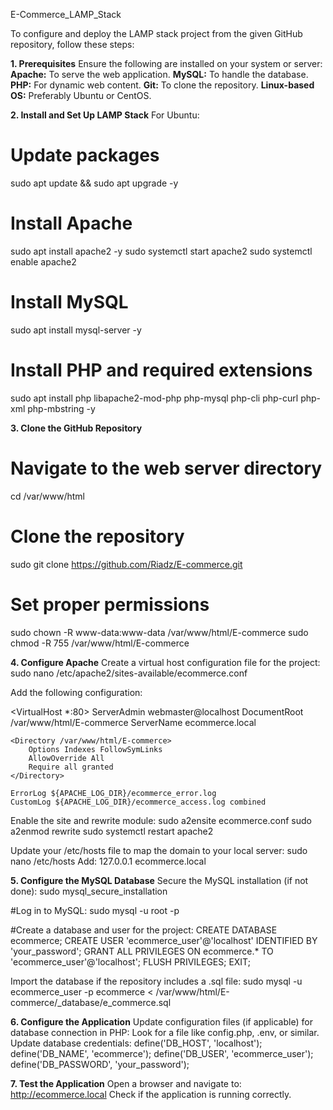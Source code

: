 
E-Commerce_LAMP_Stack

To configure and deploy the LAMP stack project from the given GitHub repository, follow these steps:

**1. Prerequisites**
Ensure the following are installed on your system or server:
**Apache:** To serve the web application.
**MySQL:** To handle the database.
**PHP:** For dynamic web content.
**Git:** To clone the repository.
**Linux-based OS:** Preferably Ubuntu or CentOS.

**2. Install and Set Up LAMP Stack**
For Ubuntu:

# Update packages
sudo apt update && sudo apt upgrade -y

# Install Apache
sudo apt install apache2 -y
sudo systemctl start apache2
sudo systemctl enable apache2

# Install MySQL
sudo apt install mysql-server -y

# Install PHP and required extensions
sudo apt install php libapache2-mod-php php-mysql php-cli php-curl php-xml php-mbstring -y

**3. Clone the GitHub Repository**
# Navigate to the web server directory
cd /var/www/html

# Clone the repository
sudo git clone https://github.com/Riadz/E-commerce.git

# Set proper permissions
sudo chown -R www-data:www-data /var/www/html/E-commerce
sudo chmod -R 755 /var/www/html/E-commerce

**4. Configure Apache**
Create a virtual host configuration file for the project:
sudo nano /etc/apache2/sites-available/ecommerce.conf

Add the following configuration:

<VirtualHost *:80>
    ServerAdmin webmaster@localhost
    DocumentRoot /var/www/html/E-commerce
    ServerName ecommerce.local

    <Directory /var/www/html/E-commerce>
        Options Indexes FollowSymLinks
        AllowOverride All
        Require all granted
    </Directory>

    ErrorLog ${APACHE_LOG_DIR}/ecommerce_error.log
    CustomLog ${APACHE_LOG_DIR}/ecommerce_access.log combined
</VirtualHost>


Enable the site and rewrite module:
sudo a2ensite ecommerce.conf
sudo a2enmod rewrite
sudo systemctl restart apache2

Update your /etc/hosts file to map the domain to your local server:
sudo nano /etc/hosts
Add:
127.0.0.1 ecommerce.local

**5. Configure the MySQL Database**
Secure the MySQL installation (if not done):
sudo mysql_secure_installation

#Log in to MySQL:
sudo mysql -u root -p

#Create a database and user for the project:
CREATE DATABASE ecommerce;
CREATE USER 'ecommerce_user'@'localhost' IDENTIFIED BY 'your_password';
GRANT ALL PRIVILEGES ON ecommerce.* TO 'ecommerce_user'@'localhost';
FLUSH PRIVILEGES;
EXIT;

Import the database if the repository includes a .sql file:
sudo mysql -u ecommerce_user -p ecommerce < /var/www/html/E-commerce/_database/e_commerce.sql

**6. Configure the Application**
Update configuration files (if applicable) for database connection in PHP:
Look for a file like config.php, .env, or similar.
Update database credentials:
define('DB_HOST', 'localhost');
define('DB_NAME', 'ecommerce');
define('DB_USER', 'ecommerce_user');
define('DB_PASSWORD', 'your_password');


**7. Test the Application**
Open a browser and navigate to:
http://ecommerce.local
Check if the application is running correctly.
